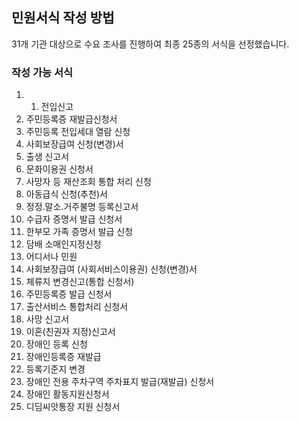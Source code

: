 ## 민원서식 작성 방법
31개 기관 대상으로 수요 조사를 진행하여 최종 25종의 서식을 선정했습니다.

### 작성 가능 서식
1. 01. 전입신고
2. 주민등록증 재발급신청서
3. 주민등록 전입세대 열람 신청
4. 사회보장급여 신청(변경)서
5. 출생 신고서
6. 문화이용권 신청서
7. 사망자 등 재산조회 통합 처리 신청
8. 아동급식 신청(추천)서
9. 정정.말소.거주불명 등록신고서
10. 수급자 증명서 발급 신청서
11. 한부모 가족 증명서 발급 신청
12. 담배 소매인지정신청
13. 어디서나 민원
14. 사회보장급여 (사회서비스이용권) 신청(변경)서
15. 체류지 변경신고(통합 신청서)
16. 주민등록증 발급 신청서
17. 출산서비스 통합처리 신청서
18. 사망 신고서
19. 이혼(친권자 지정)신고서
20. 장애인 등록 신청
21. 장애인등록증 재발급
22. 등록기준지 변경
23. 장애인 전용 주차구역 주차표지 발급(재발급) 신청서
24. 장애인 활동지원신청서
25. 디딤씨앗통장 지원 신청서 
